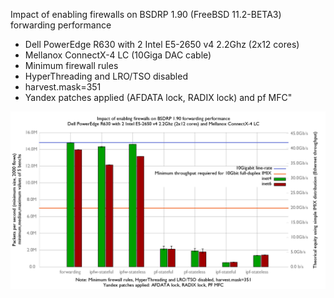 Impact of enabling firewalls on BSDRP 1.90 (FreeBSD 11.2-BETA3) forwarding performance
  - Dell PowerEdge R630 with 2 Intel E5-2650 v4 2.2Ghz (2x12 cores)
  - Mellanox ConnectX-4 LC (10Giga DAC cable)
  - Minimum firewall rules
  - HyperThreading and LRO/TSO disabled
  - harvest.mask=351
  - Yandex patches applied (AFDATA lock, RADIX lock) and pf MFC"

![Impact of enabling firewalls on BSDRP 1.90 forwarding performance](graph.png)
